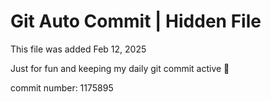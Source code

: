 # Git Auto Commit | Hidden File

This file was added Feb 12, 2025

Just for fun and keeping my daily git commit active 🤪

commit number: 1175895
